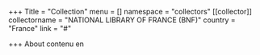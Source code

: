 +++
Title = "Collection"
menu = []
namespace = "collectors"
[[collector]]
collectorname = "NATIONAL LIBRARY OF FRANCE (BNF)"
country = "France"
link = "#"

+++
About contenu en